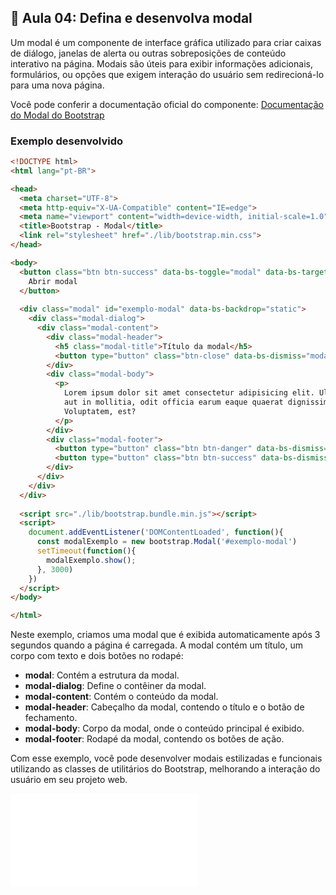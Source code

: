 ## 📝 Aula 04: Defina e desenvolva modal

Um modal é um componente de interface gráfica utilizado para criar caixas de diálogo, janelas de alerta ou outras sobreposições de conteúdo interativo na página. Modais são úteis para exibir informações adicionais, formulários, ou opções que exigem interação do usuário sem redirecioná-lo para uma nova página.

Você pode conferir a documentação oficial do componente:
[Documentação do Modal do Bootstrap](https://getbootstrap.com/docs/5.2/components/modal/)

### Exemplo desenvolvido

```html
<!DOCTYPE html>
<html lang="pt-BR">

<head>
  <meta charset="UTF-8">
  <meta http-equiv="X-UA-Compatible" content="IE=edge">
  <meta name="viewport" content="width=device-width, initial-scale=1.0">
  <title>Bootstrap - Modal</title>
  <link rel="stylesheet" href="./lib/bootstrap.min.css">
</head>

<body>
  <button class="btn btn-success" data-bs-toggle="modal" data-bs-target="#exemplo-modal">
    Abrir modal
  </button>
  
  <div class="modal" id="exemplo-modal" data-bs-backdrop="static">
    <div class="modal-dialog">
      <div class="modal-content">
        <div class="modal-header">
          <h5 class="modal-title">Título da modal</h5>
          <button type="button" class="btn-close" data-bs-dismiss="modal"></button>
        </div>
        <div class="modal-body">
          <p>
            Lorem ipsum dolor sit amet consectetur adipisicing elit. Ullam, consectetur animi ab sit voluptas aliquam
            aut in mollitia, odit officia earum eaque quaerat dignissimos molestiae fuga cupiditate officiis!
            Voluptatem, est?
          </p>
        </div>
        <div class="modal-footer">
          <button type="button" class="btn btn-danger" data-bs-dismiss="modal">Cancelar</button>
          <button type="button" class="btn btn-success" data-bs-dismiss="modal">Confirmar</button>
        </div>
      </div>
    </div>
  </div>
  
  <script src="./lib/bootstrap.bundle.min.js"></script>
  <script>
    document.addEventListener('DOMContentLoaded', function(){
      const modalExemplo = new bootstrap.Modal('#exemplo-modal')
      setTimeout(function(){
        modalExemplo.show();
      }, 3000)
    })
  </script>
</body>

</html>
```

Neste exemplo, criamos uma modal que é exibida automaticamente após 3 segundos quando a página é carregada. A modal contém um título, um corpo com texto e dois botões no rodapé:

- **modal**: Contém a estrutura da modal.
- **modal-dialog**: Define o contêiner da modal.
- **modal-content**: Contém o conteúdo da modal.
- **modal-header**: Cabeçalho da modal, contendo o título e o botão de fechamento.
- **modal-body**: Corpo da modal, onde o conteúdo principal é exibido.
- **modal-footer**: Rodapé da modal, contendo os botões de ação.

Com esse exemplo, você pode desenvolver modais estilizadas e funcionais utilizando as classes de utilitários do Bootstrap, melhorando a interação do usuário em seu projeto web.

![Exemplo de Modal](./Exemplo/modal.html)